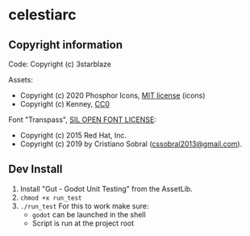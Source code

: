 # celestiarc

## Copyright information

Code: Copyright (c) 3starblaze

Assets:
- Copyright (c) 2020 Phosphor Icons, [MIT license](assets/phopor-icons/LICENSE) (icons)
- Copyright (c) Kenney, [CC0](assets/COPYRIGHT)

Font "Transpass", [SIL OPEN FONT LICENSE](assets/fonts/transpass/LICENSE-OFL.txt):

- Copyright (c) 2015 Red Hat, Inc.
- Copyright (c) 2019 by Cristiano Sobral (cssobral2013@gmail.com).

## Dev Install

1. Install "Gut - Godot Unit Testing" from the AssetLib.
2. `chmod +x run_test`
3. `./run_test`
   For this to work make sure:
   - `godot` can be launched in the shell
   - Script is run at the project root
